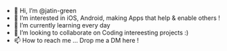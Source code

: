 - 👋 Hi, I’m @jatin-green
- 👀 I’m interested in iOS, Android, making Apps that help & enable others !
- 🌱 I’m currently learning every day 
- 💞️ I’m looking to collaborate on Coding intereesting projects :)
- 📫 How to reach me ... Drop me a DM here !

<!---
jatin-green/jatin-green is a ✨ special ✨ repository because its `README.md` (this file) appears on your GitHub profile.
You can click the Preview link to take a look at your changes.
--->
